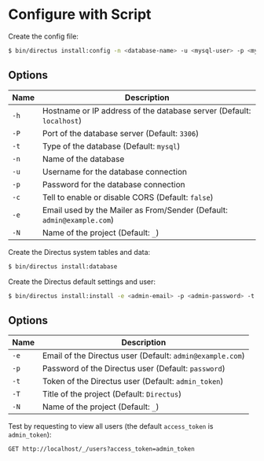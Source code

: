 # Configure with Script

Create the config file:

```bash
$ bin/directus install:config -n <database-name> -u <mysql-user> -p <mysql-password>
```

## Options

| Name    | Description                                                           |
|---------|-----------------------------------------------------------------------|
| `-h`    | Hostname or IP address of the database server (Default: `localhost`)  |
| `-P`    | Port of the database server (Default: `3306`)                         |
| `-t`    | Type of the database (Default: `mysql`)                               |
| `-n`    | Name of the database                                                  |
| `-u`    | Username for the database connection                                  |
| `-p`    | Password for the database connection                                  |
| `-c`    | Tell to enable or disable CORS (Default: `false`)                     |
| `-e`    | Email used by the Mailer as From/Sender (Default: `admin@example.com`)|
| `-N`    | Name of the project (Default: `_`)                                    |

Create the Directus system tables and data:

```bash
$ bin/directus install:database
```

Create the Directus default settings and user:

```bash
$ bin/directus install:install -e <admin-email> -p <admin-password> -t <project-title>
```

## Options

| Name    | Description                                                           |
|---------|-----------------------------------------------------------------------|
| `-e`    | Email of the Directus user (Default: `admin@example.com`)             |
| `-p`    | Password of the Directus user (Default: `password`)                   |
| `-t`    | Token of the Directus user (Default: `admin_token`)                   |
| `-T`    | Title of the project (Default: `Directus`)                            |
| `-N`    | Name of the project (Default: `_`)                                    |

Test by requesting to view all users (the default `access_token` is `admin_token`):

```
GET http://localhost/_/users?access_token=admin_token
```